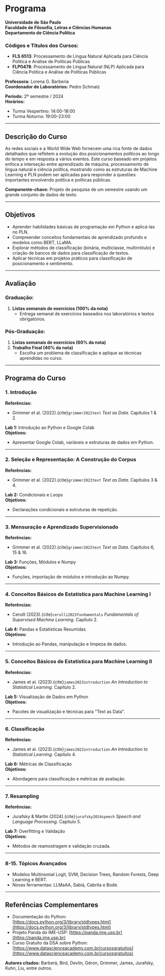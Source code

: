 # Programa  
**Universidade de São Paulo**  
**Faculdade de Filosofia, Letras e Ciências Humanas**  
**Departamento de Ciência Política**  

### Códigos e Títulos dos Cursos:  
- **FLS 6513**: Processamento de Língua Natural Aplicada para Ciência Política e Análise de Políticas Públicas  
- **FLP0478**: Processamento de Língua Natural (NLP) Aplicada para Ciência Política e Análise de Políticas Públicas  

**Professora:** Lorena G. Barberia  
**Coordenador de Laboratórios:** Pedro Schmalz  

**Período:** 2º semestre / 2024  
**Horários:**  
- Turma Vespertino: 14:00-18:00  
- Turma Noturno: 19:00-23:00  

---

## Descrição do Curso  
As redes sociais e a World Wide Web fornecem uma rica fonte de dados detalhados que refletem a evolução dos posicionamentos políticos ao longo do tempo e em resposta a vários eventos. Este curso baseado em projetos enfoca a interseção entre aprendizado de máquina, processamento de língua natural e ciência política, mostrando como as estruturas de Machine Learning e PLN podem ser aplicadas para responder a questões importantes envolvendo política e políticas públicas.  

**Componente-chave:** Projeto de pesquisa de um semestre usando um grande conjunto de dados de texto.  

---

## Objetivos  
- Aprender habilidades básicas de programação em Python e aplicá-las no PLN.  
- Compreender conceitos fundamentais de aprendizado profundo e modelos como BERT, LLaMA.  
- Explorar métodos de classificação (binária, multiclasse, multirrótulo) e criação de bancos de dados para classificação de textos.  
- Aplicar técnicas em projetos práticos para classificação de posicionamento e sentimento.  

---

## Avaliação  
### Graduação:  
1. **Listas semanais de exercícios (100% da nota)**  
   - Entrega semanal de exercícios baseados nos laboratórios e textos obrigatórios.  

### Pós-Graduação:  
1. **Listas semanais de exercícios (60% da nota)**  
2. **Trabalho Final (40% da nota)**  
   - Escolha um problema de classificação e aplique as técnicas aprendidas no curso.  

---

## Programa do Curso  

### 1. Introdução  
**Referências:**  
- Grimmer et al. (2022).{cite}`grimmer2022text` *Text as Data*. Capítulos 1 & 2.  

**Lab 1:** Introdução ao Python e Google Colab  
**Objetivos:**  
- Apresentar Google Colab, variáveis e estruturas de dados em Python.  

---

### 2. Seleção e Representação: A Construção do Corpus  
**Referências:**  
- Grimmer et al. (2022).{cite}`grimmer2022text` *Text as Data*. Capítulos 3 & 4.  

**Lab 2:** Condicionais e Loops  
**Objetivos:**  
- Declarações condicionais e estruturas de repetição.  

---

### 3. Mensuração e Aprendizado Supervisionado  
**Referências:**  
- Grimmer et al. (2022).{cite}`grimmer2022text` *Text as Data*. Capítulos 6, 15 & 16.  

**Lab 3:** Funções, Módulos e Numpy  
**Objetivos:**  
- Funções, importação de módulos e introdução ao Numpy.  

---

### 4. Conceitos Básicos de Estatística para Machine Learning I  
**Referências:**  
- Cerulli (2023).{cite}`cerulli2023fundamentals` *Fundamentals of Supervised Machine Learning*. Capítulo 2.  

**Lab 4:** Pandas e Estatísticas Resumidas  
**Objetivos:**  
- Introdução ao Pandas, manipulação e limpeza de dados.  

---

### 5. Conceitos Básicos de Estatística para Machine Learning II  
**Referências:**  
- James et al. (2023).{cite}`james2023introduction` *An Introduction to Statistical Learning*. Capítulo 2.  

**Lab 5:** Visualização de Dados em Python  
**Objetivos:**  
- Pacotes de visualização e técnicas para "Text as Data".  

---

### 6. Classificação  
**Referências:**  
- James et al. (2023).{cite}`james2023introduction` *An Introduction to Statistical Learning*. Capítulo 4.  

**Lab 6:** Métricas de Classificação  
**Objetivos:**  
- Abordagens para classificação e métricas de avaliação.  

---

### 7. Resampling  
**Referências:**  
- Jurafsky & Martin (2024).{cite}`jurafsky2024speech` *Speech and Language Processing*. Capítulo 5.  

**Lab 7:** Overfitting e Validação  
**Objetivos:**  
- Métodos de reamostragem e validação cruzada.  

---

### 8-15. Tópicos Avançados  
- Modelos Multinomial Logit, SVM, Decision Trees, Random Forests, Deep Learning e BERT.  
- Novas ferramentas: LLMaAA, Sabiá, Cabrita e Bode.  

---

## Referências Complementares  
- Documentação do Python: [https://docs.python.org/3/library/stdtypes.html](https://docs.python.org/3/library/stdtypes.html)  
- Projeto Panda do IME-USP: [https://panda.ime.usp.br](https://panda.ime.usp.br)  
- Curso Gratuito da DSA sobre Python: [https://www.datascienceacademy.com.br/cursosgratuitos](https://www.datascienceacademy.com.br/cursosgratuitos)  

**Autores citados:** Barberá, Bird, Devlin, Géron, Grimmer, James, Jurafsky, Kuhn, Liu, entre outros.
